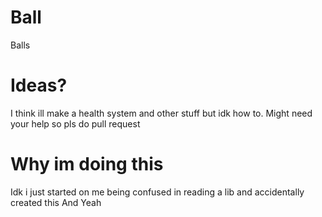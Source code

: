 # Ball
Balls

# Ideas?
I think ill make a health system and other stuff but idk how to.
Might need your help
so pls do pull request

# Why im doing this
Idk i just started on me being confused in reading a lib and accidentally created this
And Yeah